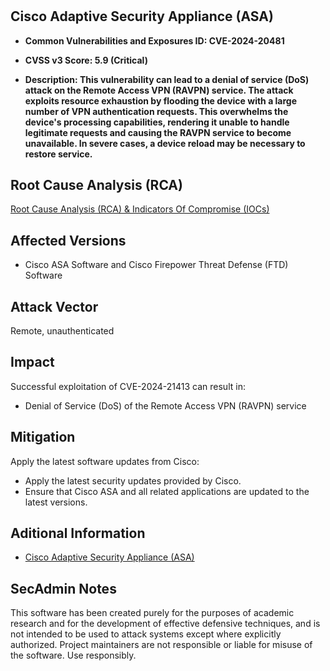 #
<h2>Cisco Adaptive Security Appliance (ASA)</h2>

- <b>Common Vulnerabilities and Exposures ID: 
CVE-2024-20481
</b>

- <b>CVSS v3 Score: 5.9 (Critical)</b>
  
- <b>Description: This vulnerability can lead to a denial of service (DoS) attack on the Remote Access VPN (RAVPN) service. The attack exploits resource exhaustion by flooding the device with a large number of VPN authentication requests. This overwhelms the device's processing capabilities, rendering it unable to handle legitimate requests and causing the RAVPN service to become unavailable. In severe cases, a device reload may be necessary to restore service. </b>

## Root Cause Analysis (RCA)
[Root Cause Analysis (RCA) & Indicators Of Compromise (IOCs)](https://sec.cloudapps.cisco.com/security/center/content/CiscoSecurityAdvisory/cisco-sa-asaftd-bf-dos-vDZhLqrW)

## Affected Versions
- Cisco ASA Software and Cisco Firepower Threat Defense (FTD) Software

## Attack Vector

Remote, unauthenticated

## Impact

Successful exploitation of 
CVE-2024-21413
 can result in:

- Denial of Service (DoS) of the Remote Access VPN (RAVPN) service

## Mitigation
Apply the latest software updates from Cisco:

- Apply the latest security updates provided by Cisco.
- Ensure that Cisco ASA and all related applications are updated to the latest versions.

## Aditional Information
- [Cisco Adaptive Security Appliance (ASA)](https://www.incibe.es/incibe-cert/alerta-temprana/vulnerabilidades/cve-2024-20481)
  
## SecAdmin Notes
This software has been created purely for the purposes of academic research and for the development of effective defensive techniques, and is not intended to be used to attack systems except where explicitly authorized. Project maintainers are not responsible or liable for misuse of the software. Use responsibly.
